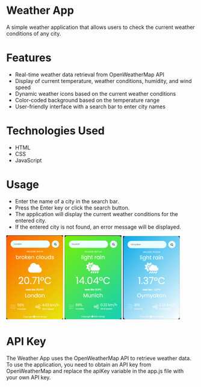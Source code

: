 # Weather App
A simple weather application that allows users to check the current weather conditions of any city.

# Features
- Real-time weather data retrieval from OpenWeatherMap API
- Display of current temperature, weather conditions, humidity, and wind speed
- Dynamic weather icons based on the current weather conditions
- Color-coded background based on the temperature range
- User-friendly interface with a search bar to enter city names

# Technologies Used
- HTML
- CSS
- JavaScript

# Usage
- Enter the name of a city in the search bar.
- Press the Enter key or click the search button.
- The application will display the current weather conditions for the entered city.
- If the entered city is not found, an error message will be displayed.

<img src="images/Weather-App.Picture1.png" width=30% height=30%>
<img src="images/Weather-App.Picture2.png" width=30% height=30%>
<img src="images/Weather-App.Picture3.png" width=30% height=30%>

# API Key
The Weather App uses the OpenWeatherMap API to retrieve weather data. To use the application, you need to obtain an API key from OpenWeatherMap and replace the apiKey variable in the app.js file with your own API key.
